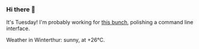 ### Hi there :wave:

It's Tuesday! I'm probably working for [this bunch](https://github.com/kohofinancial), polishing a command line interface.

Weather in Winterthur: sunny, at +26°C.
